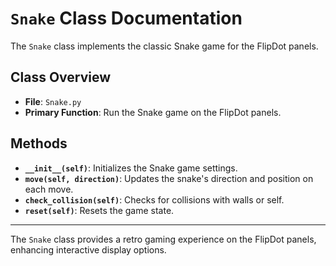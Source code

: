 
# `Snake` Class Documentation

The `Snake` class implements the classic Snake game for the FlipDot panels.

## Class Overview
- **File**: `Snake.py`
- **Primary Function**: Run the Snake game on the FlipDot panels.

## Methods

- **`__init__(self)`**: Initializes the Snake game settings.
- **`move(self, direction)`**: Updates the snake's direction and position on each move.
- **`check_collision(self)`**: Checks for collisions with walls or self.
- **`reset(self)`**: Resets the game state.

---

The `Snake` class provides a retro gaming experience on the FlipDot panels, enhancing interactive display options.
